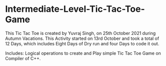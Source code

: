 # Intermediate-Level-Tic-Tac-Toe-Game
This Tic Tac Toe is created by Yuvraj Singh, on 
25th October 2021 during Autumn Vacations.
This Activity started on 13rd October and took a total of 12 Days, which includes Eight Days of Dry run and four Days to code it out.

Includes:
Logical operations to create and Play simple Tic Tac Toe Game on Compiler of C++.
